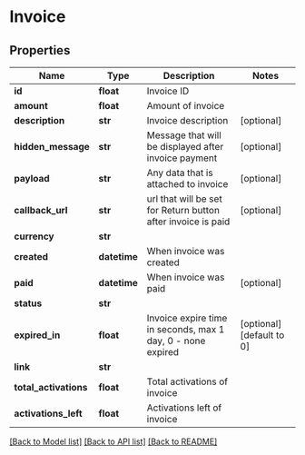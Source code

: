 # Invoice

## Properties
Name | Type | Description | Notes
------------ | ------------- | ------------- | -------------
**id** | **float** | Invoice ID | 
**amount** | **float** | Amount of invoice | 
**description** | **str** | Invoice description | [optional] 
**hidden_message** | **str** | Message that will be displayed after invoice payment | [optional] 
**payload** | **str** | Any data that is attached to invoice | [optional] 
**callback_url** | **str** | url that will be set for Return button after invoice is paid | [optional] 
**currency** | **str** |  | 
**created** | **datetime** | When invoice was created | 
**paid** | **datetime** | When invoice was paid | [optional] 
**status** | **str** |  | 
**expired_in** | **float** | Invoice expire time in seconds, max 1 day, 0 - none expired | [optional] [default to 0]
**link** | **str** |  | 
**total_activations** | **float** | Total activations of invoice | 
**activations_left** | **float** | Activations left of invoice | 

[[Back to Model list]](../README.md#documentation-for-models) [[Back to API list]](../README.md#documentation-for-api-endpoints) [[Back to README]](../README.md)

